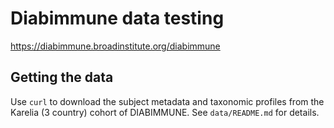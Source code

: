 # Diabimmune data testing

https://diabimmune.broadinstitute.org/diabimmune

## Getting the data

Use `curl` to download the subject metadata and taxonomic profiles
from the Karelia (3 country) cohort of DIABIMMUNE.
See `data/README.md` for details.

## 